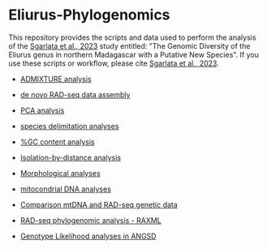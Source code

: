 # Eliurus-Phylogenomics

This repository provides the scripts and data used to perform the analysis of the [Sgarlata et al., 2023](https://www.biorxiv.org/content/10.1101/2022.10.21.513246v1) study entitled: "The Genomic Diversity of the Eliurus genus in northern Madagascar with a Putative New Species".
If you use these scripts or workflow, please cite [Sgarlata et al., 2023](https://www.biorxiv.org/content/10.1101/2022.10.21.513246v1).

* [ADMIXTURE analysis](main/ADMIXTURE)

* [de novo RAD-seq data assembly](main/stacks)

* [PCA analysis](main/pca)

* [species delimitation analyses](main/BPP_and_gdi)

* [%GC content analysis](main/GCcontent)

* [Isolation-by-distance analysis](main/IBD)

* [Morphological analyses](main/morphology)

* [mitocondrial DNA analyses](main/mtDNA_analyses)

* [Comparison mtDNA and RAD-seq genetic data](main/mtDNAvsRAD)

* [RAD-seq phylogenomic analysis - RAXML](main/RAXML)

* [Genotype Likelihood analyses in ANGSD](main/ANGSD)
